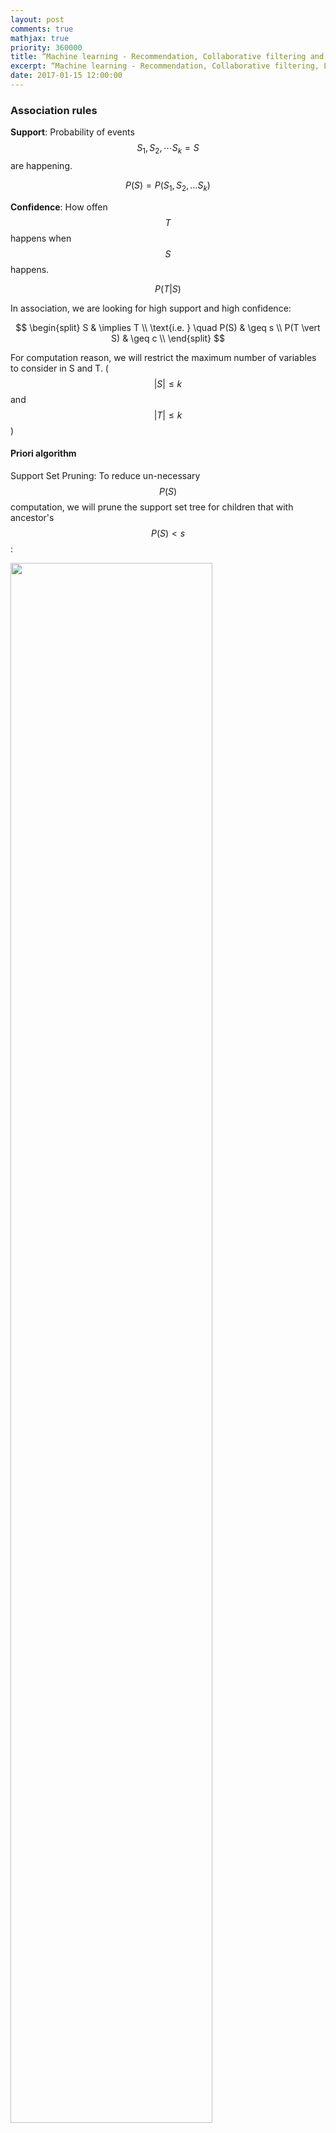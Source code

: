 ```yaml
---
layout: post
comments: true
mathjax: true
priority: 360000
title: “Machine learning - Recommendation, Collaborative filtering and ranking”
excerpt: “Machine learning - Recommendation, Collaborative filtering, Low rank matrix factorization and ranking”
date: 2017-01-15 12:00:00
---
```


### Association rules

**Support**: Probability of events $$S_1, S_2, \cdots S_k = S$$ are happening. 

$$
P(S) = P(S_1, S_2, ... S_k)
$$

**Confidence**: How offen $$T$$ happens when $$S$$ happens.

$$
P(T \vert S)
$$

In association, we are looking for high support and high confidence:

$$
\begin{split}
S & \implies T \\
\text{i.e. } \quad P(S) & \geq s \\
P(T \vert S) & \geq c \\
\end{split}
$$

For computation reason, we will restrict the maximum number of variables to consider in S and T. ($$ \vert S \vert  \leq k $$ and $$ \vert T \vert \leq k $$)

####  Priori algorithm 

Support Set Pruning: To reduce un-necessary $$P(S)$$ computation, we will prune the support set tree for children that with ancestor's  $$P(S) \lt s$$:

<div class="imgcap">
<img src="/assets/ml/prun.png" style="border:none;width:80%">
</div>

* Generate list of all sets ‘S’ with k = 1.
* Prune candidates where $$ p(S) \lt s $$
* Go to k = k + 1 and generate the list again without the pruned items

#### Generating rules

If $$S = {A,B,C}$$, we generate candidate rules with all possible sub-sets:

$$
\begin{split}
& A \implies B, C \quad B \implies A, C, \quad C \implies A, B, \quad \\
& A, B \implies C, \quad A, C \implies B, \quad B, C \implies A.
\end{split}
$$

Once again, we use pruning to reduce the number of evaluation.

<div class="imgcap">
<img src="/assets/ml/prun2.png" style="border:none;width:80%">
</div>

Note: 

With large amount of data, it is possible that we generate a rule with high probability$$ P(S \vert T)$$ but yet $$S$$ and $$T$$ has no special co-relationship. For example, if $$P(T)$$ is very high, the corresponding $$P(S \vert T)$$ can be pulled above the confidence threshold just because how common $$T$$ is.

#### Lift
 
One alternative to confidence is lift:

$$
Lift(S \implies T) = \frac{P(T \vert S)}{P(T)}
$$

which reduce the rule likeliness when $$P(T)$$ is high.


### Clustering

We build a matrix $$X$$ containing information on what products users purchase.

Rows in $$X$$ contains what a user purchase:

$$
X = \begin{bmatrix}
    -- \text{ Products purchased by user 1  }-- \\
    -- \text{ Products purchased by user 2  }-- \\
	\cdots \\
    -- \text{ Products purchased by user N } -- \\
\end{bmatrix}
$$

Columns in $$X$$ contains who purchase a product:

$$
X^T = \begin{bmatrix}
    -- \text{ Users purchase product 1  }-- \\
    -- \text{ Users purchase product 2  }-- \\
	\cdots \\
    -- \text{ Users purchase product N  }-- \\
\end{bmatrix}
$$

$$
X_{ij} = \begin{cases}
        1 \text{ User i purchase product j}
        \\
        0 \text{ otherwise}
        \end{cases}
$$

The column $$j$$ in $$X$$ is the list of users that purchase product $$j$$. We can apply clustering to group products (columns) together with the assumption that products are similar if they are purchased by similar users.

<div class="imgcap">
<img src="/assets/ml/CC2.png" style="border:none;width:40%">
</div>

We can apply the association rules to make product recommendations.

$$P(T \vert S) > s$$

<div class="imgcap">
<img src="/assets/ml/re1.png" style="border:none;width:40%">
</div>

Note: The columns here is the same as the bags of customer in the Amazon recommendation algorithm.

### Amazon recommendation algorithm

We need a scalable solution to handle large amount of users and products. First, we can limit the size of $$S$$ and $$T$$ to 1. Then we compute the similarity of 2 products by:

* Use bag of customer to represent who brought $$item_i$$

| | User 1 | User 2 | ... | User N |
| $$X_i$$ Item i | 1 | 0 | ... | 1 |
| $$X_j$$ Item j | 0 | 0 | ... | 1 |

* Measure the similarity of 2 items by:

$$
\cos(X_i, X_j) = \frac{X^T_i X_j}{\| X_i \| \| X_j \|}
$$

Then we can recommend products by soving the k-nearest neighbors using the cosine similarity as distance measurement.

### Content-based filtering

In movie rating, content-based filtering is a supervised learning to extract the genre of a movie and to determine how a person may rate the movie based on its genre. For example, we may define the genre of a movie as:

$$ x = (romance, action, scifi) $$

We apply supervised learning to learn the genre of a movie say from its marketing material. For example, the genre of a romantic movie can be calculated as:

$$w_j = (1, 0, 0) $$

Then we can learn how a person rate a movie based on the type of genre. For example, a person have a 0.9 chance of giving high marks to action or SciFi movies but no chance for romance movies. The preference $$x_i$$ for this person will be:

$$x_i = (0, 0.9, 0.9)$$

Content-based filtering builds a model to predict rating or recommendation $$y$$ given $$x_i$$ of a person and $$w_j$$ for a movie.

$$
y = w^T x \\
$$

Content-based filtering looks simple but very hard in practice. Collect labels for the training data is hard. Just using the genre to classify a movie may be over simplify on why a person like a movie. We can add more features but what to add becomes very hard.

### Collaborative Filtering 

Collaborative filtering is an unsupervised learning which we make predictions from ratings supplied by people. Each rows represents the ratings of movies from a person and each column indicates the ratings of a movie.

$$
Y = \begin{bmatrix}
    ? & 1  & 3 & 1 & 5 & ? & \dots  & 4 & 1 \\
    2 & 4  & ? & 1 & ? & 3 & \dots  & 1 & 2\\
    2 & 3  & 3 & ? & 5 & 1 & \dots  & ? & 1\\
    & & \vdots & \vdots & \ddots & \vdots & \vdots & \\
    ? & 1  & 5 & ? & 4 & ? & \dots  & 2 & 1 \\
\end{bmatrix}
$$

In content-based filtering, we define the feature set $$ x = (romance, action, scifi) $$ and we recall that the rating can be computed as:

$$
y = w^T x \\
$$

In Collaborative Filtering, we do not know the feature set before hands. Instead, we try to learn those. Just like the handwritten digit recognition MNist, we do not know what features to extract at the beginning but eventually the program learns those latent features (edge. corner, circle) itself. 

So let say the latent features that a program learn for a person $$i$$ is $$z_i$$ and that for a movie $$j$$ is $$w_j$$. The rating $$ y_{ij}$$ for the movie will be

$$
y_{ij} = w^T_j z_i \\
$$

#### Low rank matrix factorization

We are given a matrix $$Y$$ which the rows represent people and the columns represent products. Low rank matrix factorization means we decompose the matrix $$Y$$ into 2 lower rank matrices: one representing the latent features of $$n$$ person and the second represent the latent features of $$m$$ products.

$$
y_{ij} \approx w^T_j z_i \\
$$

$$
Y = \begin{bmatrix}
    y_{11} & y_{12} & y_{13}  & ? & ? & \dots  & y_{1m} \\
    y_{21} & y_{22} & ?  & y_{24} & ? & \dots  & ? \\
    & & \vdots & \vdots& \ddots & \vdots & \vdots & \\
    y_{n1} &  ? & y_{n3}  & ? & y_{n5} & \dots  & y_{nm} \\
\end{bmatrix} \approx 
\begin{bmatrix}
    z_{11} & z_{12} & z_{13}  & \dots  & z_{1k} \\
    z_{21} & z_{22} & z_{23}  & \dots  & z_{2k} \\
    & & \vdots & \ddots & \vdots & \\
    z_{n1} & z_{n2} & z_{n3}  & \dots  & z_{nk} \\
\end{bmatrix} 
\begin{bmatrix}
    w_{11} & w_{12} & w_{13}  & \dots  & w_{1k} \\
    w_{21} & w_{22} & w_{23}  & \dots  & w_{2k} \\
    & & \vdots & \ddots & \vdots & \\
    w_{m1} & w_{m2} & w_{m3}  & \dots  & w_{mk} \\
\end{bmatrix}^T
$$


In collaborative filtering

* We decide the number of latent features to learn. i.e. the dimension of $$w$$ and $$z$$. More latent features helps us to build a more complex model but will be harder to train.
* Collect data
	* User data: User ID, Movie ID, Rating
* Normalize the rating to be zero centered

$$
Y_{ij} = Y_{ij} - \mu_j 
$$

* Define the cost function as mean square error MSE with L2-regularization

$$
\begin{split}
J(W, Z) & = \sum_i \sum_j (w^T_j z_i - y_{ij})^2 + \frac{\lambda_1}{2} \| W \|^2_f + \frac{\lambda_2}{2} \| Z \|^2_f   \\
\end{split}
$$

* Optimize $$W$$ and $$Z$$ using Gradient descent

To find similar products, we can find the similarity between the latent features of two products. $$W$$. for example:

$$
\| W_i - W_j \|^2
$$

#### Bias

We do not need to assume the rating $$ y_{ij} $$ is zero centered. We can add general bias, bias for the user $$i$$ and bias  for the product $$j$$ in the calculation:

$$
\hat{y_{ij}} \approx w^T_j z_i + b + b_i + b_j\\
$$

#### Hybrid approach (SVDfeature)

We can also adopt a hybrid approach combing both Collaborative filtering and Content-based filtering. The rating is calculated by combining the ratings from both methods:

$$
\hat{y_{ij}} = w^T_j z_i + w_{j}^Tx_{i} + b + b_i + b_j\\
$$

#### Explicit vs. implicit feedback

One common approach for the collaborative filtering treats the entries in the user-product matrix as explicit preferences given by the user to a product, for example, users ratings on products. Alternatively, some implicit feedback (like views, clicks, shares etc.) are more widely available. For example in Spark MLlib, it can model collaborative filtering with explicit or implicit feedback. In implicit feedback, MLlib treats the data as the strength of user actions (such as the number of clicks). These numbers are then used in place of the explicit ratings. 

The documentation to create a collaborative filtering using MLlib with explicit and implicit feedback can be found in [https://spark.apache.org/docs/latest/mllib-collaborative-filtering.html]

### Other recommendation consideration

* New content
* May want to suggest something new or different
* How long should we show the recommendation if user show or do not show interests
* Give editorial recommendation
* Get recommendation from friends or communities

### Ranking

#### Probability ratio for logistic regression

Logistic regression

$$
\begin{split}
p(y_i \vert x_i, w) & = \frac{1}{1 - e^{-\frac{1}{2}y_i w^T x_i}} \\
& \propto e^{\frac{1}{2}y_i w^T x_i} \\
\end{split}
$$

Probability ratio for predicting $$y_i$$ over $$-y_i$$:

$$
\begin{split}
\frac{p(y_i \vert x_i, w)}{p(- y_i \vert x_i, w)} & \geq \beta  \\
\frac{e^{\frac{1}{2}y_i w^T x_i}}{e^{-\frac{1}{2}y_i w^T x_i}} & \geq \beta \\
e^{y_i w^T x_i} & \geq \beta \\
y_i w^T x_i & \geq \log(\beta) \\
y_i w^T x_i & \geq 1 \quad \text{set } \log(\beta)=1\\
\end{split}
$$

We can define a lost function by the amount of constraint violation:

$$
max(0, 1 - y_i w^T x_i )
$$

Note: This is the Hinge loss and we have proven it from the perspective of probability ratio and constraint violation.

#### Relevance Ranking

We want to rank the relevance of $$y_i$$ based on a query $$x_i$$.

$$
p(y_i = c \vert x_i, w) \propto e^{w_c^Tx_i}
$$

$$
\begin{split}
\frac{p(y_i \vert x_i, w)}{p(y_i = c' \vert x_i, w)} & \geq \beta\\
w_{y_i}^Tx_i - w_{c'}^Tx_i & \geq 1\\
\end{split}
$$

We can create a cost function based on all constraint violations as:

$$
\sum_{i=1}^n max(0, 1 - w_{y_i}^Tx_i + w_{c'}^Tx_i )
$$

Or a cost function to penalize the highest alternatives:

$$
\max_{j \neq i} (max(0, 1 - w_{y_i}^Tx_i + w_{c'}^Tx_i))
$$

#### Pairwise ranking

We can rank $$x_i$$ and $$x_j$$ using probability ratio.

$$
p(x_i \vert w) \propto e^{w^Tx_i}
$$

$$
\begin{split}
\frac{p(x_i \vert w)}{p(x_j \vert w)} & \geq \beta \quad \text{ for } i \neq j \\
w^Tx_i - w^Tx_j & \geq 1 \quad \text{ for all } i \neq j \\
\end{split}
$$

We can create a cost function based on all constraint violations as:

$$
\sum_{i=1}^n max(0, 1 - w^T x_i + w^T x_j )
$$

#### Generalization

We can expand our approach beyond linear regression:

* Define constraint based on probability ratio
* Minimize violation of logarithm of constraint

For pairwise relevance

$$
J(w) = \sum_{y_i > y_j} max(0, 1 - \log{ p(y_i \vert w)} + \log{ p(y_j \vert w)}) + \sum^d_{j=1} - \log{p(w_j \vert \lambda) })
$$

### PageRank

Random walk view

* Start at a random webpage
* Follow a random link in each iteration $$t$$
* PageRank is the probability of landing on a page when $$ t \rightarrow \infty $$
* Random walk may stuck in part of the graph or never reach some webpage

Damped PageRank algorithm

* Start at a random webpage.
* With the probability $$\epsilon$$, go to a random webpage. Otherwise, follow a random link on the page.
* Keep the iteration and compute the probability of landing on a page.






